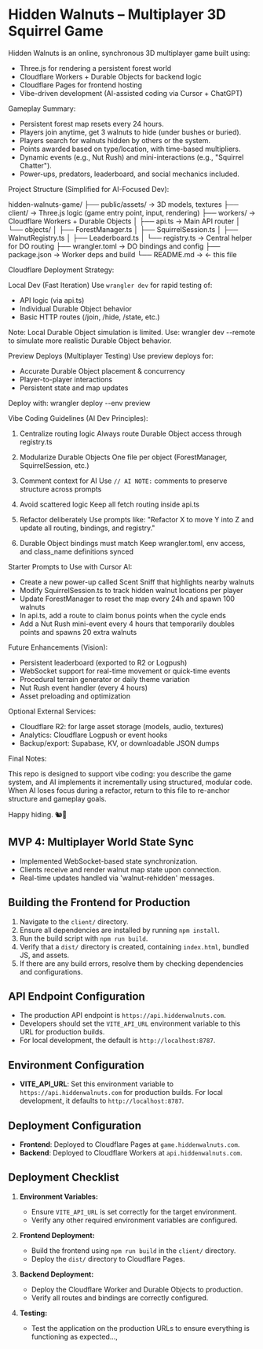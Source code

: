# Hidden Walnuts – Multiplayer 3D Squirrel Game

Hidden Walnuts is an online, synchronous 3D multiplayer game built using:
- Three.js for rendering a persistent forest world
- Cloudflare Workers + Durable Objects for backend logic
- Cloudflare Pages for frontend hosting
- Vibe-driven development (AI-assisted coding via Cursor + ChatGPT)

Gameplay Summary:
- Persistent forest map resets every 24 hours.
- Players join anytime, get 3 walnuts to hide (under bushes or buried).
- Players search for walnuts hidden by others or the system.
- Points awarded based on type/location, with time-based multipliers.
- Dynamic events (e.g., Nut Rush) and mini-interactions (e.g., "Squirrel Chatter").
- Power-ups, predators, leaderboard, and social mechanics included.

Project Structure (Simplified for AI-Focused Dev):

hidden-walnuts-game/
├── public/assets/           → 3D models, textures
├── client/                  → Three.js logic (game entry point, input, rendering)
├── workers/                 → Cloudflare Workers + Durable Objects
│   ├── api.ts               → Main API router
│   └── objects/
│       ├── ForestManager.ts
│       ├── SquirrelSession.ts
│       ├── WalnutRegistry.ts
│       ├── Leaderboard.ts
│       └── registry.ts      → Central helper for DO routing
├── wrangler.toml            → DO bindings and config
├── package.json             → Worker deps and build
└── README.md                → ← this file

Cloudflare Deployment Strategy:

Local Dev (Fast Iteration)
Use `wrangler dev` for rapid testing of:
- API logic (via api.ts)
- Individual Durable Object behavior
- Basic HTTP routes (/join, /hide, /state, etc.)

Note: Local Durable Object simulation is limited. Use:
wrangler dev --remote
to simulate more realistic Durable Object behavior.

Preview Deploys (Multiplayer Testing)
Use preview deploys for:
- Accurate Durable Object placement & concurrency
- Player-to-player interactions
- Persistent state and map updates

Deploy with:
wrangler deploy --env preview

Vibe Coding Guidelines (AI Dev Principles):

1. Centralize routing logic
   Always route Durable Object access through registry.ts

2. Modularize Durable Objects
   One file per object (ForestManager, SquirrelSession, etc.)

3. Comment context for AI
   Use `// AI NOTE:` comments to preserve structure across prompts

4. Avoid scattered logic
   Keep all fetch routing inside api.ts

5. Refactor deliberately
   Use prompts like:
   "Refactor X to move Y into Z and update all routing, bindings, and registry."

6. Durable Object bindings must match
   Keep wrangler.toml, env access, and class_name definitions synced

Starter Prompts to Use with Cursor AI:

- Create a new power-up called Scent Sniff that highlights nearby walnuts
- Modify SquirrelSession.ts to track hidden walnut locations per player
- Update ForestManager to reset the map every 24h and spawn 100 walnuts
- In api.ts, add a route to claim bonus points when the cycle ends
- Add a Nut Rush mini-event every 4 hours that temporarily doubles points and spawns 20 extra walnuts

Future Enhancements (Vision):

- Persistent leaderboard (exported to R2 or Logpush)
- WebSocket support for real-time movement or quick-time events
- Procedural terrain generator or daily theme variation
- Nut Rush event handler (every 4 hours)
- Asset preloading and optimization

Optional External Services:

- Cloudflare R2: for large asset storage (models, audio, textures)
- Analytics: Cloudflare Logpush or event hooks
- Backup/export: Supabase, KV, or downloadable JSON dumps

Final Notes:

This repo is designed to support vibe coding: you describe the game system, and AI implements it incrementally using structured, modular code. When AI loses focus during a refactor, return to this file to re-anchor structure and gameplay goals.

Happy hiding. 🐿️🌰

## MVP 4: Multiplayer World State Sync

- Implemented WebSocket-based state synchronization.
- Clients receive and render walnut map state upon connection.
- Real-time updates handled via 'walnut-rehidden' messages.

## Building the Frontend for Production

1. Navigate to the `client/` directory.
2. Ensure all dependencies are installed by running `npm install`.
3. Run the build script with `npm run build`.
4. Verify that a `dist/` directory is created, containing `index.html`, bundled JS, and assets.
5. If there are any build errors, resolve them by checking dependencies and configurations.

## API Endpoint Configuration

- The production API endpoint is `https://api.hiddenwalnuts.com`.
- Developers should set the `VITE_API_URL` environment variable to this URL for production builds.
- For local development, the default is `http://localhost:8787`.

## Environment Configuration

- **VITE_API_URL**: Set this environment variable to `https://api.hiddenwalnuts.com` for production builds. For local development, it defaults to `http://localhost:8787`.

## Deployment Configuration

- **Frontend**: Deployed to Cloudflare Pages at `game.hiddenwalnuts.com`.
- **Backend**: Deployed to Cloudflare Workers at `api.hiddenwalnuts.com`.

## Deployment Checklist

1. **Environment Variables:**
   - Ensure `VITE_API_URL` is set correctly for the target environment.
   - Verify any other required environment variables are configured.

2. **Frontend Deployment:**
   - Build the frontend using `npm run build` in the `client/` directory.
   - Deploy the `dist/` directory to Cloudflare Pages.

3. **Backend Deployment:**
   - Deploy the Cloudflare Worker and Durable Objects to production.
   - Verify all routes and bindings are correctly configured.

4. **Testing:**
   - Test the application on the production URLs to ensure everything is functioning as expected...,
